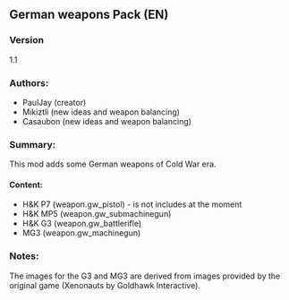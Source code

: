 ## German weapons Pack (EN)

### Version
1.1

### Authors:
- PaulJay (creator)
- Mikiztli (new ideas and weapon balancing)
- Casaubon (new ideas and weapon balancing)


### Summary:
This mod adds some German weapons of Cold War era.

#### Content:
- H&K P7  (weapon.gw_pistol) - is not includes at the moment
- H&K MP5 (weapon.gw_submachinegun)
- H&K G3  (weapon.gw_battlerifle)
- MG3     (weapon.gw_machinegun)

### Notes:
The images for the G3 and MG3 are derived from images provided by the original game (Xenonauts by Goldhawk Interactive).
